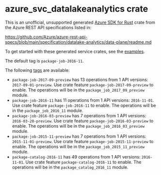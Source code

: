 # azure_svc_datalakeanalytics crate

This is an unofficial, unsupported generated [Azure SDK for Rust](https://github.com/Azure/azure-sdk-for-rust/tree/legacy) crate from the Azure REST API specifications listed in:

https://github.com/Azure/azure-rest-api-specs/blob/main/specification/datalake-analytics/data-plane/readme.md

To get started with these generated service crates, see the [examples](https://github.com/Azure/azure-sdk-for-rust/blob/legacy/services/README.md#examples).

The default tag is `package-job-2016-11`.

The following [tags](https://github.com/Azure/azure-sdk-for-rust/blob/legacy/services/tags.md) are available:

- `package-job-2017-09-preview` has 13 operations from 1 API versions: `2017-09-01-preview`. Use crate feature `package-job-2017-09-preview` to enable. The operations will be in the `package_job_2017_09_preview` module.
- `package-job-2016-11` has 11 operations from 1 API versions: `2016-11-01`. Use crate feature `package-job-2016-11` to enable. The operations will be in the `package_job_2016_11` module.
- `package-job-2016-03-preview` has 7 operations from 1 API versions: `2016-03-20-preview`. Use crate feature `package-job-2016-03-preview` to enable. The operations will be in the `package_job_2016_03_preview` module.
- `package-job-2015-11-preview` has 7 operations from 1 API versions: `2015-11-01-preview`. Use crate feature `package-job-2015-11-preview` to enable. The operations will be in the `package_job_2015_11_preview` module.
- `package-catalog-2016-11` has 49 operations from 1 API versions: `2016-11-01`. Use crate feature `package-catalog-2016-11` to enable. The operations will be in the `package_catalog_2016_11` module.
